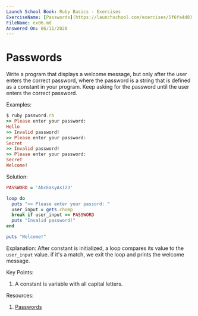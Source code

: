 ```yaml
---
Launch School Book: Ruby Basics - Exercises
ExerciseName: [Passwords](https://launchschool.com/exercises/5f6fa4d8)
FileName: ex06.md
Answered On: 06/11/2020
---
```


# Passwords
Write a program that displays a welcome message, but only after the user enters 
the correct password, where the password is a string that is defined as a 
constant in your program. Keep asking for the password until the user enters 
the correct password.

Examples:
```ruby
$ ruby password.rb
>> Please enter your password:
Hello
>> Invalid password!
>> Please enter your password:
Secret
>> Invalid password!
>> Please enter your password:
SecreT
Welcome!
```

Solution:
```ruby
PASSWORD = 'AbcEasyAs123'

loop do
  puts ">> Please enter your passord: "
  user_input = gets.chomp
  break if user_input == PASSWORD
  puts "Invalid password!"
end

puts "Welcome!"
```

Explanation: 
After constant is initialized, a loop compares its value to the `user_input`
value. if it's a match, we exit the loop and prints the welcome message.

Key Points:
1. A constant is variable with all capital letters.

Resources:
1. [Passwords](https://launchschool.com/exercises/5f6fa4d8)
